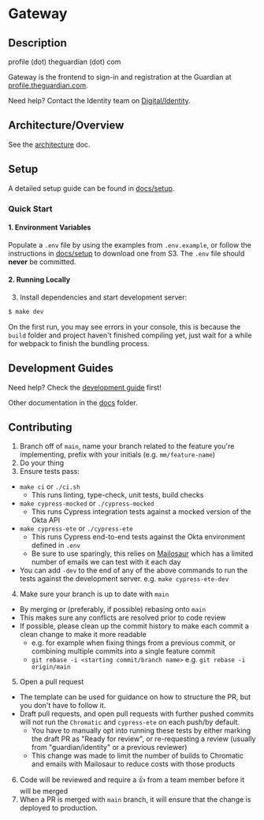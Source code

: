 # Gateway

## Description

profile (dot) theguardian (dot) com

Gateway is the frontend to sign-in and registration at the Guardian at [profile.theguardian.com](https://profile.theguardian.com).

Need help? Contact the Identity team on [Digital/Identity](https://chat.google.com/room/AAAAFdv9gK8).

## Architecture/Overview

See the [architecture](docs/architecture.md) doc.

## Setup

A detailed setup guide can be found in [docs/setup](docs/setup.md).

### Quick Start

#### 1. Environment Variables

Populate a `.env` file by using the examples from `.env.example`, or follow the instructions in [docs/setup](docs/setup.md) to download one from S3.
The `.env` file should **never** be committed.

#### 2. Running Locally

3. Install dependencies and start development server:

```sh
$ make dev
```

On the first run, you may see errors in your console, this is because the `build` folder and project haven't finished compiling yet, just wait for a while for webpack to finish the bundling process.

## Development Guides

Need help? Check the [development guide](docs/development.md) first!

Other documentation in the [docs](docs) folder.

## Contributing

1. Branch off of `main`, name your branch related to the feature you're implementing, prefix with your initials (e.g. `mm/feature-name`)
2. Do your thing
3. Ensure tests pass:

- `make ci` or `./ci.sh`
  - This runs linting, type-check, unit tests, build checks
- `make cypress-mocked` or `./cypress-mocked`
  - This runs Cypress integration tests against a mocked version of the Okta API
- `make cypress-ete` or `./cypress-ete`
  - This runs Cypress end-to-end tests against the Okta environment defined in `.env`
  - Be sure to use sparingly, this relies on [Mailosaur](https://mailosaur.com/) which has a limited number of emails we can test with it each day
- You can add `-dev` to the end of any of the above commands to run the tests against the development server. e.g. `make cypress-ete-dev`

4. Make sure your branch is up to date with `main`

- By merging or (preferably, if possible) rebasing onto `main`
- This makes sure any conflicts are resolved prior to code review
- If possible, please clean up the commit history to make each commit a clean change to make it more readable
  - e.g. for example when fixing things from a previous commit, or combining multiple commits into a single feature commit
  - `git rebase -i <starting commit/branch name>` e.g. `git rebase -i origin/main`

5. Open a pull request

- The template can be used for guidance on how to structure the PR, but you don't have to follow it.
- Draft pull requests, and open pull requests with further pushed commits will not run the `Chromatic` and `cypress-ete` on each push/by default.
  - You have to manually opt into running these tests by either marking the draft PR as "Ready for review", or re-requesting a review (usually from "guardian/identity" or a previous reviewer)
  - This change was made to limit the number of builds to Chromatic and emails with Mailosaur to reduce costs with those products

6. Code will be reviewed and require a 👍 from a team member before it will be merged
7. When a PR is merged with `main` branch, it will ensure that the change is deployed to production.
